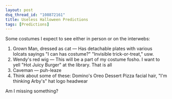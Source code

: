 ```yaml
---
layout: post
dsq_thread_id: "108872161"
title: Useless Halloween Predictions
tags: [Predictions]
--- 
```


Some costumes I expect to see either in person or on the interwebs:

  1. Grown Man, dressed as cat — Has detachable plates with various lolcats sayings "I can has costume?" "Invisible trick-or-treat," usw.
  2. Wendy's red wig — This will be a part of my costume fosho. I want to yell "Hot Juicy Burger" at the library. That is all
  3. Caveman — puh-leaze
  4. Think about some of these: Domino's Oreo Dessert Pizza facial hair, "I'm thinking Arby's" hat logo headwear

Am I missing something? 